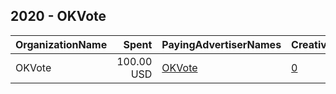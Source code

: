 ## 2020 - OKVote 
|OrganizationName|Spent|PayingAdvertiserNames|CreativeUrls|Impressions|Genders|AgeBrackets|CountryCodes|BillingAddresses|CandidateBallotInformation|
|:---|---:|:---|:---|---:|:---|:---|:---|:---|:---|
|OKVote|100.00 USD|[OKVote](2020/OKVote.md)|[0](https://www.snap.com/political-ads/asset/1944062e5e392dc6bcce28edad94639385c75823efea03712ca8c6b31ef01af0?mediaType=png)|66,172|FEMALE|18-24|united states|US||
